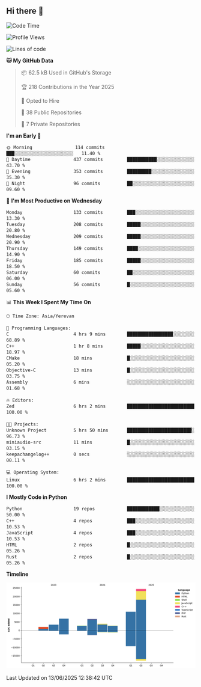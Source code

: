 ## Hi there 👋

<!--START_SECTION:waka-->
![Code Time](http://img.shields.io/badge/Code%20Time-1%2C321%20hrs%2031%20mins-blue)

![Profile Views](http://img.shields.io/badge/Profile%20Views-11-blue)

![Lines of code](https://img.shields.io/badge/From%20Hello%20World%20I%27ve%20Written-63.2%20thousand%20lines%20of%20code-blue)

**🐱 My GitHub Data** 

> 📦 62.5 kB Used in GitHub's Storage 
 > 
> 🏆 218 Contributions in the Year 2025
 > 
> 💼 Opted to Hire
 > 
> 📜 38 Public Repositories 
 > 
> 🔑 7 Private Repositories 
 > 
**I'm an Early 🐤** 

```text
🌞 Morning                114 commits         ███░░░░░░░░░░░░░░░░░░░░░░   11.40 % 
🌆 Daytime                437 commits         ███████████░░░░░░░░░░░░░░   43.70 % 
🌃 Evening                353 commits         █████████░░░░░░░░░░░░░░░░   35.30 % 
🌙 Night                  96 commits          ██░░░░░░░░░░░░░░░░░░░░░░░   09.60 % 
```
📅 **I'm Most Productive on Wednesday** 

```text
Monday                   133 commits         ███░░░░░░░░░░░░░░░░░░░░░░   13.30 % 
Tuesday                  208 commits         █████░░░░░░░░░░░░░░░░░░░░   20.80 % 
Wednesday                209 commits         █████░░░░░░░░░░░░░░░░░░░░   20.90 % 
Thursday                 149 commits         ████░░░░░░░░░░░░░░░░░░░░░   14.90 % 
Friday                   185 commits         █████░░░░░░░░░░░░░░░░░░░░   18.50 % 
Saturday                 60 commits          ██░░░░░░░░░░░░░░░░░░░░░░░   06.00 % 
Sunday                   56 commits          █░░░░░░░░░░░░░░░░░░░░░░░░   05.60 % 
```


📊 **This Week I Spent My Time On** 

```text
🕑︎ Time Zone: Asia/Yerevan

💬 Programming Languages: 
C                        4 hrs 9 mins        █████████████████░░░░░░░░   68.89 % 
C++                      1 hr 8 mins         █████░░░░░░░░░░░░░░░░░░░░   18.97 % 
CMake                    18 mins             █░░░░░░░░░░░░░░░░░░░░░░░░   05.20 % 
Objective-C              13 mins             █░░░░░░░░░░░░░░░░░░░░░░░░   03.75 % 
Assembly                 6 mins              ░░░░░░░░░░░░░░░░░░░░░░░░░   01.68 % 

🔥 Editors: 
Zed                      6 hrs 2 mins        █████████████████████████   100.00 % 

🐱‍💻 Projects: 
Unknown Project          5 hrs 50 mins       ████████████████████████░   96.73 % 
miniaudio-src            11 mins             █░░░░░░░░░░░░░░░░░░░░░░░░   03.15 % 
keepachangelog++         0 secs              ░░░░░░░░░░░░░░░░░░░░░░░░░   00.11 % 

💻 Operating System: 
Linux                    6 hrs 2 mins        █████████████████████████   100.00 % 
```

**I Mostly Code in Python** 

```text
Python                   19 repos            ████████████░░░░░░░░░░░░░   50.00 % 
C++                      4 repos             ███░░░░░░░░░░░░░░░░░░░░░░   10.53 % 
JavaScript               4 repos             ███░░░░░░░░░░░░░░░░░░░░░░   10.53 % 
HTML                     2 repos             █░░░░░░░░░░░░░░░░░░░░░░░░   05.26 % 
Rust                     2 repos             █░░░░░░░░░░░░░░░░░░░░░░░░   05.26 % 
```



**Timeline**

![Lines of Code chart](https://raw.githubusercontent.com/0xM4LL0C/0xM4LL0C/main/assets/bar_graph.png)


 Last Updated on 13/06/2025 12:38:42 UTC
<!--END_SECTION:waka-->
